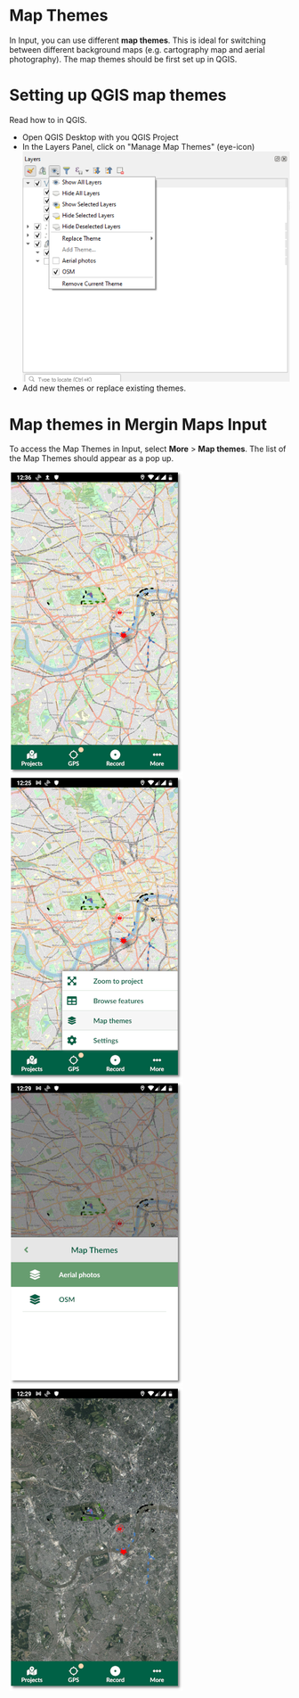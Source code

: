 # Map Themes

In Input, you can use different **map themes**. This is ideal for switching between different background maps (e.g. cartography map and aerial photography). The map themes should be first set up in QGIS.

# Setting up QGIS map themes

Read how to <QGISHelp ver="3.22" link="user_manual/introduction/general_tools.html#configuring-map-themes" text="set up a new map theme" /> in QGIS.

- Open QGIS Desktop with you QGIS Project 
- In the Layers Panel, click on "Manage Map Themes" (eye-icon)
![Map Themes](./qgis_map_themes_setup.png)
- Add new themes or replace existing themes.

# Map themes in Mergin Maps Input
To access the Map Themes in Input, select **More** > **Map themes**. The list of the Map Themes should appear as a pop up.

![Map Themes](./input_map_themes_osm.png)
![Map Themes](./input_map_themes_base.png)
![Map Themes](./input_map_themes_switch.png)
![Map Themes](./input_map_themes_alt.png)
